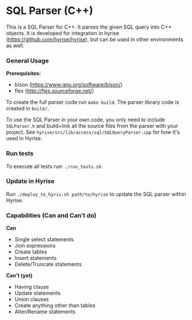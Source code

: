 SQL Parser (C++)
==========

This is a SQL Parser for C++. It parses the given SQL query into C++ objects.
It is developed for integration in hyrise (https://github.com/hyrise/hyrise), but can be used in other environments as well.

### General Usage

**Prerequisites:**
* bison (https://www.gnu.org/software/bison/)
* flex (http://flex.sourceforge.net/)

To create the full parser code run `make build`. The parser library code is created in `build/`.

To use the SQL Parser in your own code, you only need to include `SQLParser.h` and build+link all the source files from the parser with your project. See `hyrise/src/lib/access/sql/SQLQueryParser.cpp` for how it's used in Hyrise.

### Run tests

To execute all tests run: `./run_tests.sh`.

### Update in Hyrise

Run `./deploy_to_hyris.sh path/to/hyrise` to update the SQL parser within Hyrise.

### Capabilities (Can and Can't do)

**Can**
 * Single select statements
 * Join expressions
 * Create tables
 * Insert statements
 * Delete/Truncate statements

**Can't (yet)**
 * Having clause
 * Update statements
 * Union clauses
 * Create anything other than tables
 * Alter/Rename statements
